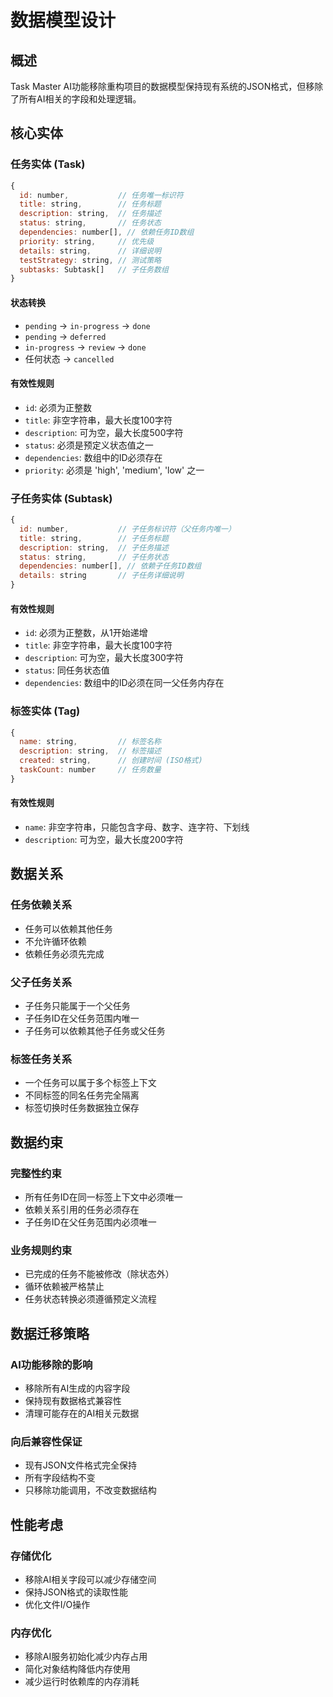 # 数据模型设计

## 概述

Task Master AI功能移除重构项目的数据模型保持现有系统的JSON格式，但移除了所有AI相关的字段和处理逻辑。

## 核心实体

### 任务实体 (Task)

```javascript
{
  id: number,           // 任务唯一标识符
  title: string,        // 任务标题
  description: string,  // 任务描述
  status: string,       // 任务状态
  dependencies: number[], // 依赖任务ID数组
  priority: string,     // 优先级
  details: string,      // 详细说明
  testStrategy: string, // 测试策略
  subtasks: Subtask[]   // 子任务数组
}
```

#### 状态转换
- `pending` → `in-progress` → `done`
- `pending` → `deferred`
- `in-progress` → `review` → `done`
- 任何状态 → `cancelled`

#### 有效性规则
- `id`: 必须为正整数
- `title`: 非空字符串，最大长度100字符
- `description`: 可为空，最大长度500字符
- `status`: 必须是预定义状态值之一
- `dependencies`: 数组中的ID必须存在
- `priority`: 必须是 'high', 'medium', 'low' 之一

### 子任务实体 (Subtask)

```javascript
{
  id: number,           // 子任务标识符（父任务内唯一）
  title: string,        // 子任务标题
  description: string,  // 子任务描述
  status: string,       // 子任务状态
  dependencies: number[], // 依赖子任务ID数组
  details: string       // 子任务详细说明
}
```

#### 有效性规则
- `id`: 必须为正整数，从1开始递增
- `title`: 非空字符串，最大长度100字符
- `description`: 可为空，最大长度300字符
- `status`: 同任务状态值
- `dependencies`: 数组中的ID必须在同一父任务内存在

### 标签实体 (Tag)

```javascript
{
  name: string,         // 标签名称
  description: string,  // 标签描述
  created: string,      // 创建时间 (ISO格式)
  taskCount: number     // 任务数量
}
```

#### 有效性规则
- `name`: 非空字符串，只能包含字母、数字、连字符、下划线
- `description`: 可为空，最大长度200字符

## 数据关系

### 任务依赖关系
- 任务可以依赖其他任务
- 不允许循环依赖
- 依赖任务必须先完成

### 父子任务关系
- 子任务只能属于一个父任务
- 子任务ID在父任务范围内唯一
- 子任务可以依赖其他子任务或父任务

### 标签任务关系
- 一个任务可以属于多个标签上下文
- 不同标签的同名任务完全隔离
- 标签切换时任务数据独立保存

## 数据约束

### 完整性约束
- 所有任务ID在同一标签上下文中必须唯一
- 依赖关系引用的任务必须存在
- 子任务ID在父任务范围内必须唯一

### 业务规则约束
- 已完成的任务不能被修改（除状态外）
- 循环依赖被严格禁止
- 任务状态转换必须遵循预定义流程

## 数据迁移策略

### AI功能移除的影响
- 移除所有AI生成的内容字段
- 保持现有数据格式兼容性
- 清理可能存在的AI相关元数据

### 向后兼容性保证
- 现有JSON文件格式完全保持
- 所有字段结构不变
- 只移除功能调用，不改变数据结构

## 性能考虑

### 存储优化
- 移除AI相关字段可以减少存储空间
- 保持JSON格式的读取性能
- 优化文件I/O操作

### 内存优化
- 移除AI服务初始化减少内存占用
- 简化对象结构降低内存使用
- 减少运行时依赖库的内存消耗
